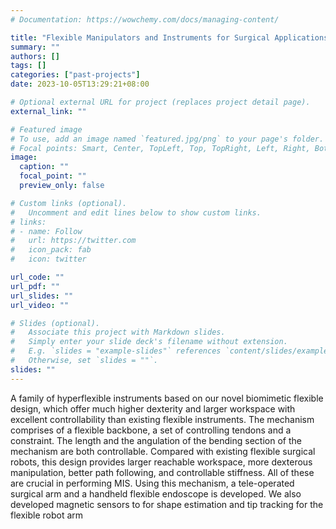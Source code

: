 ```yaml
---
# Documentation: https://wowchemy.com/docs/managing-content/

title: "Flexible Manipulators and Instruments for Surgical Applications"
summary: ""
authors: []
tags: []
categories: ["past-projects"]
date: 2023-10-05T13:29:21+08:00

# Optional external URL for project (replaces project detail page).
external_link: ""

# Featured image
# To use, add an image named `featured.jpg/png` to your page's folder.
# Focal points: Smart, Center, TopLeft, Top, TopRight, Left, Right, BottomLeft, Bottom, BottomRight.
image:
  caption: ""
  focal_point: ""
  preview_only: false

# Custom links (optional).
#   Uncomment and edit lines below to show custom links.
# links:
# - name: Follow
#   url: https://twitter.com
#   icon_pack: fab
#   icon: twitter

url_code: ""
url_pdf: ""
url_slides: ""
url_video: ""

# Slides (optional).
#   Associate this project with Markdown slides.
#   Simply enter your slide deck's filename without extension.
#   E.g. `slides = "example-slides"` references `content/slides/example-slides.md`.
#   Otherwise, set `slides = ""`.
slides: ""
---
```


A family of hyperflexible instruments based on our novel biomimetic flexible design, which offer much higher dexterity and larger workspace with excellent controllability than existing flexible instruments. The mechanism comprises of a flexible backbone, a set of controlling tendons and a constraint. The length and the angulation of the bending section of the mechanism are both controllable. Compared with existing flexible surgical robots, this design provides larger reachable workspace, more dexterous manipulation, better path following, and controllable stiffness. All of these are crucial in performing MIS. Using this mechanism, a tele-operated surgical arm and a handheld flexible endoscope is developed. We also developed magnetic sensors to for shape estimation and tip tracking for the flexible robot arm
